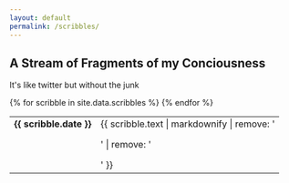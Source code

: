 ```yaml
---
layout: default
permalink: /scribbles/
---
```


<section>
    <h1>A Stream of Fragments of my Conciousness</h1>
    <p>It's like twitter but without the junk</p>
    <table>
        {% for scribble in site.data.scribbles %}
            <tr style="vertical-align: top;">
                <td><strong><time datetime="{{ scribble.date | date_to_xmlschema }}">{{ scribble.date }}</time></strong></td>
                <td>{{ scribble.text | markdownify | remove: '<p>' | remove: '</p>' }}</td>
            </tr>
        {% endfor %}
    </table>
</section>
